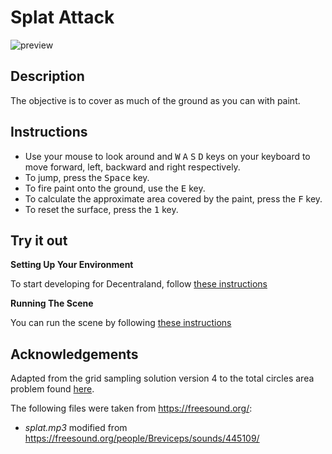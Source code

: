 # Splat Attack

![preview](https://github.com/TheCryptoTrader69/SDK7-Splat-Attack/blob/main/images/preview.gif)

## Description
The objective is to cover as much of the ground as you can with paint.

## Instructions
* Use your mouse to look around and <kbd>W</kbd> <kbd>A</kbd> <kbd>S</kbd> <kbd>D</kbd> keys on your keyboard to move forward, left, backward and right respectively. 
* To jump, press the <kbd>Space</kbd> key.
* To fire paint onto the ground, use the <kbd>E</kbd> key.
* To calculate the approximate area covered by the paint, press the <kbd>F</kbd> key.
* To reset the surface, press the <kbd>1</kbd> key.

## Try it out

**Setting Up Your Environment**

To start developing for Decentraland, follow [these instructions](https://docs.decentraland.org/creator/development-guide/sdk7/installation-guide/)

**Running The Scene**

You can run the scene by following [these instructions](https://docs.decentraland.org/creator/development-guide/sdk7/preview-scene/)

## Acknowledgements
Adapted from the grid sampling solution version 4 to the total circles area problem found [here](https://rosettacode.org/wiki/Total_circles_area#Grid_Sampling_Version_4).

The following files were taken from https://freesound.org/:
- _splat.mp3_ modified from https://freesound.org/people/Breviceps/sounds/445109/

